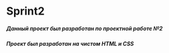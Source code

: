 # Sprint2

##### Данный проект был разработан по проектной работе №2

##### Проект был разработан на чистом HTML и CSS
